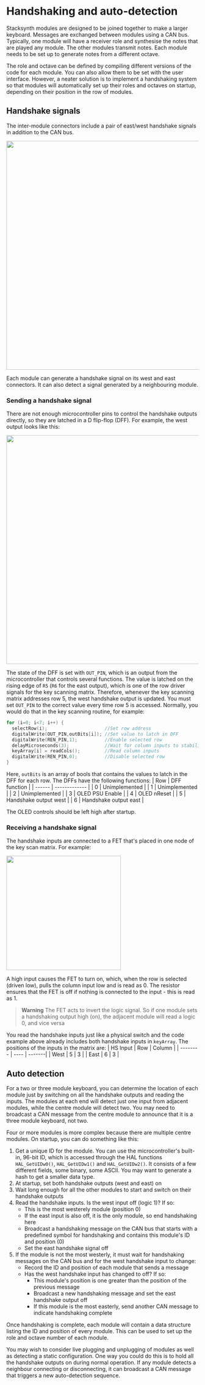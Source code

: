 # Handshaking and auto-detection
  Stacksynth modules are designed to be joined together to make a larger keyboard. Messages are exchanged between modules using a CAN bus.
  Typically, one module will have a receiver role and synthesise the notes that are played any module. The other modules transmit notes.
  Each module needs to be set up to generate notes from a different octave.
  
  The role and octave can be defined by compiling different versions of the code for each module.
  You can also allow them to be set with the user interface.
  However, a neater solution is to implement a handshaking system so that modules will automatically set up their roles and octaves on startup, depending on their position in the row of modules.
  
 ## Handshake signals
  The inter-module connectors include a pair of east/west handshake signals in addition to the CAN bus.
  
  <img src="https://user-images.githubusercontent.com/4660308/158452707-842ba356-4171-48b7-812b-7b6633ee56c8.png" width="600">

  Each module can generate a handshake signal on its west and east connectors.
  It can also detect a signal generated by a neighbouring module.
  
 ### Sending a handshake signal
  There are not enough microcontroller pins to control the handshake outputs directly, so they are latched in a D flip-flop (DFF).
  For example, the west output looks like this:
  
  <img src="https://user-images.githubusercontent.com/4660308/158454133-825924ac-eeb8-4383-a99d-19f73bdbf71b.png" width="600">

  The state of the DFF is set with `OUT_PIN`, which is an output from the microcontroller that controls several functions.
  The value is latched on the rising edge of `R5` (`R6` for the east output), which is one of the row driver signals for the key scanning matrix.
  Therefore, whenever the key scanning matrix addresses row 5, the west handshake output is updated.
  You must set `OUT_PIN` to the correct value every time row 5 is accessed. Normally, you would do that in the key scanning routine, for example:
  
  ```c++
  for (i=0; i<7; i++) {
    selectRow(i);                     //Set row address
    digitalWrite(OUT_PIN,outBits[i]); //Set value to latch in DFF
    digitalWrite(REN_PIN,1);          //Enable selected row
    delayMicroseconds(3);             //Wait for column inputs to stabilise
    keyArray[i] = readCols();         //Read column inputs
    digitalWrite(REN_PIN,0);          //Disable selected row
  }
  ```
  
  Here, `outBits` is an array of bools that contains the values to latch in the DFF for each row. The DFFs have the following functions:
  | Row    | DFF function  |
  | ------ | ------------- |
  | 0      | Unimplemented |
  | 1      | Unimplemented |
  | 2      | Unimplemented |
  | 3      | OLED PSU Enable |
  | 4      | OLED nReset     |
  | 5      | Handshake output west |
  | 6      | Handshake output east |
  
  The OLED controls should be left high after startup.
  
### Receiving a handshake signal
  The handshake inputs are connected to a FET that's placed in one node of the key scan matrix. For example:
  
  <img src="https://user-images.githubusercontent.com/4660308/158459334-648ce6f8-ae1b-4bae-bc7d-41e3a351e395.png" width="300">

  A high input causes the FET to turn on, which, when the row is selected (driven low), pulls the column input low and is read as 0.
  The resistor ensures that the FET is off if nothing is connected to the input - this is read as 1.
  
  > **Warning**
  > The FET acts to invert the logic signal.
  > So if one module sets a handshaking output high (on), the adjacent module will read a logic 0, and vice versa
  
  You read the handshake inputs just like a physical switch and the code example above already includes both handshake inputs in `keyArray`.
  The positions of the inputs in the matrix are:
  | HS Input | Row  | Column |
  | -------- | ---- | -------|
  | West     | 5    | 3      |
  | East     | 6    | 3      |
    
## Auto detection
  For a two or three module keyboard, you can determine the location of each module just by switching on all the handshake outputs and reading the inputs.
  The modules at each end will detect just one input from adjacent modules, while the centre module will detect two.
  You may need to broadcast a CAN message from the centre module to announce that it is a three module keyboard, not two.
  
  Four or more modules is more complex because there are multiple centre modules. On startup, you can do something like this:
  1. Get a unique ID for the module.
  You can use the microcontroller's built-in, 96-bit ID, which is accessed through the HAL functions `HAL_GetUIDw0()`, `HAL_GetUIDw1()` and `HAL_GetUIDw2()`. It consists of a few different fields, some binary, some ASCII. You may want to generate a hash to get a smaller data type.
  2. At startup, set both handshake outputs (west and east) on
  3. Wait long enough for all the other modules to start and switch on their handshake outputs
  4. Read the handshake inputs. Is the west input off (logic 1)? If so:
     - This is the most westerely module (position 0)
     - If the east input is also off, it is the only module, so end handshaking here
     - Broadcast a handshaking message on the CAN bus that starts with a predefined symbol for handshaking and contains this module's ID and position (0)
     - Set the east handshake signal off
  5. If the module is not the most westerly, it must wait for handshaking messages on the CAN bus and for the west handshake input to change:
     - Record the ID and position of each module that sends a message
     - Has the west handshake input has changed to off? If so:
       - This module's position is one greater than the position of the previous message
       - Broadcast a new handshaking message and set the east handshake output off
       - If this module is the most easterly, send another CAN message to indicate handshaking complete

  Once handshaking is complete, each module will contain a data structure listing the ID and position of every module.
  This can be used to set up the role and octave number of each module.
  
  You may wish to consider live plugging and unplugging of modules as well as detecting a static configuration. One way you could do this is to hold all the handshake outputs on during normal operation. If any module detects a neighbour connecting or disconnecting, it can broadcast a CAN message that triggers a new auto-detection sequence.
